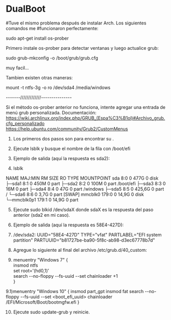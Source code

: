 # DualBoot

#Tuve el mismo problema después de instalar Arch. Los siguientes comandos me #funcionaron perfectamente:

sudo apt-get install os-prober

Primero instale os-prober para detectar ventanas y luego actualice grub:

sudo grub-mkconfig -o /boot/grub/grub.cfg

muy facil...

Tambien existen otras maneras:

mount -t ntfs-3g -o ro /dev/sda4 /media/windows

-------/////////////---------------

Si el método os-prober anterior no funciona, intente agregar una entrada de menú grub personalizada. 
Documentación:
https://wiki.archlinux.org/index.php/GRUB_(Espa%C3%B1ol)#Archivo_grub.cfg_personalizado
https://help.ubuntu.com/community/Grub2/CustomMenus

1) Los primeros dos pasos son para encontrar su <UUID>.

2) Ejecute lsblk y busque el nombre de la fila con /boot/efi
3) Ejemplo de salida (aquí la respuesta es sda2):

4) lsblk

NAME        MAJ:MIN RM   SIZE RO TYPE MOUNTPOINT
sda           8:0    0   477G  0 disk 
├─sda1        8:1    0   450M  0 part 
├─sda2        8:2    0   100M  0 part /boot/efi
├─sda3        8:3    0    16M  0 part 
├─sda4        8:4    0    47G  0 part /windows
├─sda5        8:5    0 425,6G  0 part /
└─sda6        8:6    0   3,7G  0 part [SWAP]
mmcblk0     179:0    0  14,9G  0 disk 
└─mmcblk0p1 179:1    0  14,9G  0 part

5) Ejecute sudo blkid /dev/sdaX donde sdaX es la respuesta del paso anterior (sda2 en mi caso).

6) Ejemplo de salida (aquí la respuesta es 58E4-427D):

7) /dev/sda2: UUID="58E4-427D" TYPE="vfat" PARTLABEL="EFI system partition" PARTUUID="b81727be-ba90-5f8c-ab98-d3ec67778b7d"

8) Agregue lo siguiente al final del archivo /etc/grub.d/40_custom:

9) menuentry "Windows 7" {  
        insmod ntfs  
        set root='(hd0,1)'  
        search --no-floppy --fs-uuid --set <UUID>
        chainloader +1  
    }
    
9.1)menuentry "Windows 10" {
        insmod part_gpt
        insmod fat
        search --no-floppy --fs-uuid --set <boot_efi_uuid>
        chainloader /EFI/Microsoft/Boot/bootmgfw.efi
    }

10) Ejecute sudo update-grub y reinicie.
